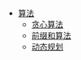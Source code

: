 <!-- docs/_sidebar.md -->

* [算法](algorithm/README.md)
	* [贪心算法](algorithm/greedy/README.md)
	* [前缀和算法](algorithm/prefix-sum/README.md)
	* [动态规划](algorithm/dynamic-programming/README.md)